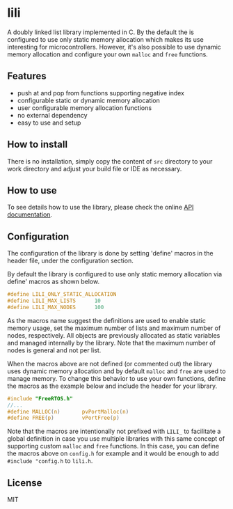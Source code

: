 lili
====

A doubly linked list library implemented in C. By the default the is configured to use only static
memory allocation which makes its use interesting for microcontrollers. However, it's also possible
to use dynamic memory allocation and configure your own `malloc` and `free` functions.

Features
---

* push at and pop from functions supporting negative index
* configurable static or dynamic memory allocation
* user configurable memory allocation functions
* no external dependency
* easy to use and setup

How to install
---

There is no installation, simply copy the content of `src` directory to your work directory and
adjust your build file or IDE as necessary.

How to use
---

To see details how to use the library, please check the online
[API documentation](http://odurc.gitlab.io/lili).

Configuration
---

The configuration of the library is done by setting 'define' macros in the header file,
under the configuration section.

By default the library is configured to use only static memory allocation via define' macros as
shown below.

```c
#define LILI_ONLY_STATIC_ALLOCATION
#define LILI_MAX_LISTS      10
#define LILI_MAX_NODES      100
```

As the macros name suggest the definitions are used to enable static memory usage, set the maximum
number of lists and maximum number of nodes, respectively.
All objects are previously allocated as static variables and managed internally by the library. Note
that the maximum number of nodes is general and not per list.

When the macros above are not defined (or commented out) the library uses dynamic memory allocation
and by default `malloc` and `free` are used to manage memory. To change this behavior to use your
own functions, define the macros as the example below and include the header for your library.

```c
#include "FreeRTOS.h"
//...
#define MALLOC(n)       pvPortMalloc(n)
#define FREE(p)         vPortFree(p)
```

Note that the macros are intentionally not prefixed with `LILI_` to facilitate a global definition
in case you use multiple libraries with this same concept of supporting custom `malloc` and `free`
functions. In this case, you can define the macros above on `config.h` for example and it would be
enough to add `#include "config.h` to `lili.h`.

License
---

MIT
